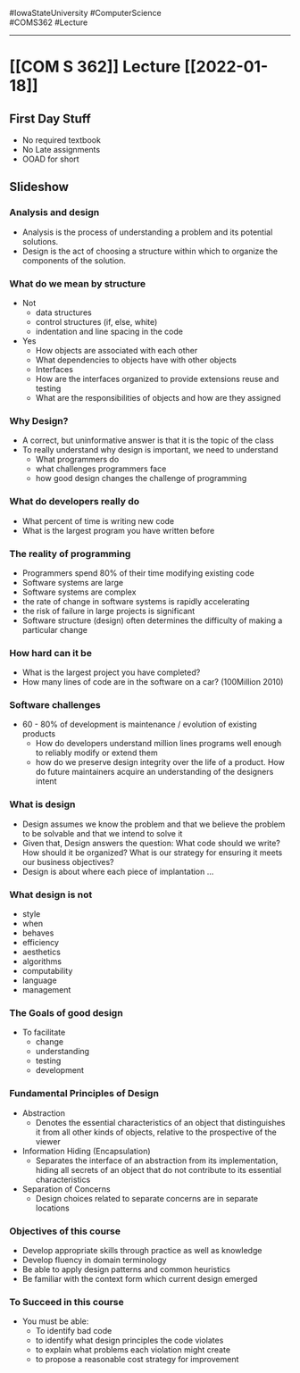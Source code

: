 #IowaStateUniversity
#ComputerScience  
#COMS362
#Lecture

---

# [[COM S 362]] Lecture [[2022-01-18]]


## First Day Stuff 

- No required textbook 
- No Late assignments 
- OOAD for short


## Slideshow 

### Analysis and design 
- Analysis is the process of understanding a problem and its potential solutions. 
- Design is the act of choosing a structure within which to organize the components of the solution.
### What do we mean by structure 
- Not
	-  data structures
	- control structures (if, else, white)
	- indentation and line spacing in the code
- Yes
	- How objects are associated with each other
	- What dependencies to objects have with other objects
	- Interfaces
	- How are the interfaces organized to provide extensions reuse and testing 
	- What are the responsibilities of objects and how are they assigned
### Why Design?
- A correct, but uninformative answer is that it is the topic of the class
- To really understand why design is important, we need to understand
	- What programmers do
	- what challenges programmers face 
	- how good design changes the challenge of programming
### What do developers really do 
- What percent of time is writing new code 
- What is the largest program you have written before 
### The reality of programming 
- Programmers spend 80% of their time modifying existing code
- Software systems are large 
- Software systems are complex
- the rate of change in software systems is rapidly accelerating 
- the risk of failure in large projects is significant 
- Software structure (design) often determines the difficulty of making a particular change
### How hard can it be 
- What is the largest project you have completed? 
- How many lines of code are in the software on a car? (100Million 2010)
### Software challenges
- 60 - 80% of development is maintenance / evolution of existing products
	- How do developers understand million lines programs well enough to reliably modify or extend them
	- how do we preserve design integrity over the life of a product. How do future maintainers acquire an understanding of the designers intent
### What is design 
- Design assumes we know the problem and that we believe the problem to be solvable and that we intend to solve it 
- Given that, Design answers the question: What code should we write? How should it be organized? What is our strategy for ensuring it meets our business objectives?
- Design is about where each piece of implantation ...
### What design is not 
- style 
- when 
- behaves 
- efficiency
- aesthetics
- algorithms 
- computability 
-  language 
-  management
### The Goals of good design 
- To facilitate 
	- change 
	- understanding 
	- testing 
	- development
### Fundamental Principles of Design 
- Abstraction
	- Denotes the essential characteristics of an object that distinguishes it from all other kinds of objects, relative to the prospective of the viewer 
- Information Hiding (Encapsulation)
	- Separates the interface of an abstraction from its implementation, hiding all secrets of an object that do not contribute to its essential characteristics 
- Separation of Concerns 
	- Design choices related to separate concerns are in separate locations
### Objectives of this course 
- Develop appropriate skills through practice as well as knowledge 
- Develop fluency in domain terminology 
- Be able to apply design patterns and common heuristics 
- Be familiar with the context form which current design emerged 

### To Succeed in this course 
- You must be able:
	- To identify bad code 
	- to identify what design principles the code violates 
	- to explain what problems each violation might create 
	- to propose a reasonable cost strategy for improvement